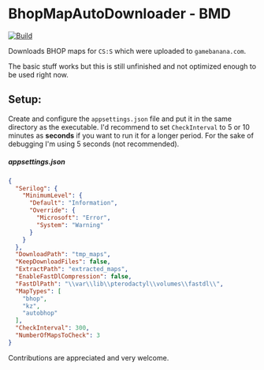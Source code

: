 ﻿# BhopMapAutoDownloader - BMD
[![Build](https://github.com/Jonesoez/BhopMapAutoDownloader/actions/workflows/build.yml/badge.svg?branch=master)](https://github.com/Jonesoez/BhopMapAutoDownloader/actions/workflows/build.yml)

Downloads BHOP maps for `CS:S` which were uploaded to `gamebanana.com`. 

The basic stuff works but this is still unfinished and not optimized enough to be used right now.

## Setup:
Create and configure the `appsettings.json` file and put it in the same directory as the executable. I'd recommend to set `CheckInterval` to 5 or 10 minutes as **seconds** if you want to run it for a longer period. For the sake of debugging I'm using 5 seconds (not recommended).

##### appsettings.json
```json
{
  "Serilog": {
    "MinimumLevel": {
      "Default": "Information",
      "Override": {
        "Microsoft": "Error",
        "System": "Warning"
      }
    }
  },
  "DownloadPath": "tmp_maps",
  "KeepDownloadFiles": false,
  "ExtractPath": "extracted_maps",
  "EnableFastDlCompression": false,
  "FastDlPath": "\\var\\lib\\pterodactyl\\volumes\\fastdl\\",
  "MapTypes": [
    "bhop",
    "kz",
    "autobhop"
  ],
  "CheckInterval": 300,
  "NumberOfMapsToCheck": 3
}
```

Contributions are appreciated and very welcome.
